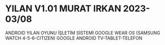 # YILAN V1.01 MURAT IRKAN 2023-03/08
ANDROID YILAN OYUNU
İŞLETİM SİSTEMİ GOOGLE WEAR OS (SAMSUNG WATCH 4-5-6-CITIZEN)
GOOGLE ANDROID TV-TABLET-TELEFON

